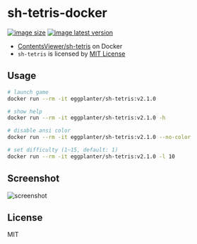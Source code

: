 # sh-tetris-docker

[![image size]](https://hub.docker.com/r/eggplanter/sh-tetris
) [![image latest version]](https://hub.docker.com/r/eggplanter/sh-tetris
)

- [ContentsViewer/sh-tetris](https://github.com/ContentsViewer/sh-tetris) on Docker
- `sh-tetris` is licensed by [MIT License](https://github.com/ContentsViewer/sh-tetris/blob/master/LICENSE)

## Usage

```bash
# launch game
docker run --rm -it eggplanter/sh-tetris:v2.1.0

# show help
docker run --rm -it eggplanter/sh-tetris:v2.1.0 -h

# disable ansi color
docker run --rm -it eggplanter/sh-tetris:v2.1.0 --no-color

# set difficulty (1~15, default: 1)
docker run --rm -it eggplanter/sh-tetris:v2.1.0 -l 10
```

## Screenshot

![screenshot]

## License

MIT

[image size]: https://img.shields.io/docker/image-size/eggplanter/sh-tetris
[image latest version]: https://img.shields.io/docker/v/eggplanter/sh-tetris
[screenshot]: https://user-images.githubusercontent.com/42153744/145486635-5c0336b8-378a-42f8-8879-4ad7fefe996b.png
